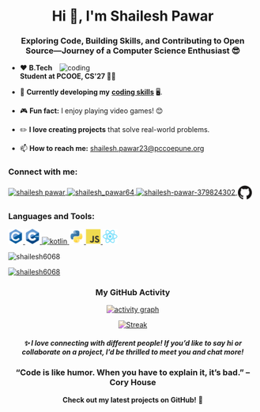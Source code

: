 <h1 align="center">Hi 👋, I'm Shailesh Pawar</h1>
<h3 align="center">Exploring Code, Building Skills, and Contributing to Open Source—Journey of a Computer Science Enthusiast 😎</h3>
<img align="right" alt="coding" width="400" src="https://th.bing.com/th/id/OIP.nye4JpzTwkfdziobB_Bx-wHaFj?rs=1&pid=ImgDetMain">

- ❤️ **B.Tech Student at PCOOE, CS'27 📖📙**
- 🌱 **Currently developing my** [**coding skills**](https://www.codecademy.com/) 🖥️.
- 🎮 **Fun fact:** I enjoy playing video games! 😊
- ✏️ **I love creating projects** that solve real-world problems.

- 📫 **How to reach me:** [shailesh.pawar23@pccoepune.org](mailto:shailesh.pawar23@pccoepune.org)

<h3 align="left">Connect with me:</h3>
<p align="left">
  <a href="https://fb.com/shailesh.pawar" target="_blank" rel="noopener noreferrer">
    <img align="center" src="https://raw.githubusercontent.com/rahuldkjain/github-profile-readme-generator/master/src/images/icons/Social/facebook.svg" alt="shailesh pawar" height="30" width="30" />
  </a>
  <a href="https://instagram.com/shailesh_pawar64" target="_blank" rel="noopener noreferrer">
    <img align="center" src="https://raw.githubusercontent.com/rahuldkjain/github-profile-readme-generator/master/src/images/icons/Social/instagram.svg" alt="shailesh_pawar64" height="30" width="30" />
  </a>
  <a href="https://www.linkedin.com/in/shailesh-pawar-379824302" target="_blank" rel="noopener noreferrer">
    <img align="center" src="https://upload.wikimedia.org/wikipedia/commons/c/ca/LinkedIn_logo_initials.png" alt="shailesh-pawar-379824302" height="30" width="30" />
  </a>
  <a href="https://github.com/Shailesh6068" target="_blank" rel="noopener noreferrer">
    <img align="center" src="https://raw.githubusercontent.com/devicons/devicon/master/icons/github/github-original.svg" alt="github" height="30" width="30" />
  </a>
</p>

<h3 align="left">Languages and Tools:</h3>
<p align="left">
  <a href="https://www.cprogramming.com/" target="_blank" rel="noopener noreferrer"> 
    <img src="https://raw.githubusercontent.com/devicons/devicon/master/icons/c/c-original.svg" alt="c" width="30" height="30"/> 
  </a>
  <a href="https://www.w3schools.com/cpp/" target="_blank" rel="noopener noreferrer"> 
    <img src="https://raw.githubusercontent.com/devicons/devicon/master/icons/cplusplus/cplusplus-original.svg" alt="cplusplus" width="30" height="30"/> 
  </a>
  <a href="https://kotlinlang.org" target="_blank" rel="noopener noreferrer"> 
    <img src="https://www.vectorlogo.zone/logos/kotlinlang/kotlinlang-icon.svg" alt="kotlin" width="30" height="30"/> 
  </a>
  <a href="https://www.python.org" target="_blank" rel="noopener noreferrer"> 
    <img src="https://raw.githubusercontent.com/devicons/devicon/master/icons/python/python-original.svg" alt="python" width="30" height="30"/> 
  </a>
  <a href="https://www.javascript.com" target="_blank" rel="noopener noreferrer"> 
    <img src="https://raw.githubusercontent.com/devicons/devicon/master/icons/javascript/javascript-original.svg" alt="javascript" width="30" height="30"/> 
  </a>
  <a href="https://reactjs.org/" target="_blank" rel="noopener noreferrer"> 
    <img src="https://raw.githubusercontent.com/devicons/devicon/master/icons/react/react-original.svg" alt="react" width="30" height="30"/> 
  </a>
</p>

<p align="left"> <img src="https://komarev.com/ghpvc/?username=shailesh6068&label=Profile%20views&color=0e75b6&style=flat" alt="shailesh6068" /> </p>

<p align="left"> <a href="https://github.com/ryo-ma/github-profile-trophy"><img src="https://github-profile-trophy.vercel.app/?username=shailesh6068" alt="shailesh6068" /></a> </p>

<h3 align="center">My GitHub Activity</h3>
<p align="center">
  <a href="https://github-readme-activity-graph.vercel.app/graph?username=Shailesh6068&amp;theme=react-dark&amp;hide_border=true&amp;hide_title=false&amp;area=true&amp;custom_title=Total%20contribution%20graph%20in%20all%20repo" rel="nofollow">
    <img src="https://github-readme-activity-graph.vercel.app/graph?username=Shailesh6068&amp;theme=react-dark&amp;hide_border=true&amp;hide_title=false&amp;area=true&amp;custom_title=Total%20contribution%20graph%20in%20all%20repo" width="500" alt="activity graph" style="max-width: 100%; filter: hue-rotate(180deg);">
  </a>
</p>

<p align="center">
  <a target="_blank" rel="noopener noreferrer nofollow" href="https://github-readme-streak-stats-salesp07.vercel.app/?user=Shailesh6068&amp;count_private=true&amp;theme=react&amp;border_radius=5">
    <img width="500" src="https://github-readme-streak-stats-salesp07.vercel.app/?user=Shailesh6068&amp;count_private=true&amp;theme=react&amp;border_radius=5" alt="Streak" style="max-width: 100%; filter: hue-rotate(180deg);">
  </a>
</p>

<h5 align="center">
    ✨ I love connecting with different people! If you’d like to say hi or collaborate on a project, I’d be thrilled to meet you and chat more!
</h5>

<!-- Optional: Add a quote or motto -->
<h3 align="center">“Code is like humor. When you have to explain it, it’s bad.” – Cory House</h3>

<!-- Optional: Add a footer or a call to action -->
<p align="center">
    <strong>Check out my latest projects on GitHub!</strong> 🌟
</p>
